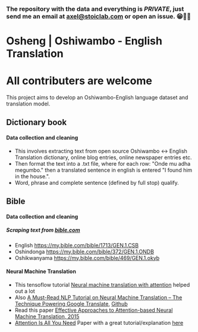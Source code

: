 ### The repository with the data and everything is *PRIVATE*, just send me an email at [axel@stoiclab.com](stoiclab.com) or open an issue. 😁🤞🏾
# Osheng | Oshiwambo - English Translation
# All contributers are welcome

This project aims to develop an Oshiwambo-English language dataset and translation model.

## Dictionary book
#### Data collection and cleaning
  - This involves extracting text from open source Oshiwambo <-> English Translation dictionary, online blog entries, online newspaper entries etc.
  - Then format the text into a .txt file, where for each row: "Onde mu adha megumbo." then a translated sentence in english is entered "I found him in the house.".
  - Word, phrase and complete sentence (defined by full stop) qualify.

## Bible
#### Data collection and cleaning

##### Scraping text from [bible.com](bible.com)
- English https://my.bible.com/bible/1713/GEN.1.CSB
- Oshindonga https://my.bible.com/bible/372/GEN.1.ONDB
- Oshikwanyama https://my.bible.com/bible/469/GEN.1.okyb

#### Neural Machine Translation
- This tensoflow tutorial [Neural machine translation with attention](https://www.tensorflow.org/text/tutorials/nmt_with_attention) helped out a lot 
- Also [A Must-Read NLP Tutorial on Neural Machine Translation – The Technique Powering Google Translate](https://www.analyticsvidhya.com/blog/2019/01/neural-machine-translation-keras/), [Github](https://github.com/prateekjoshi565/machine_translation/blob/master/german_to_english.ipynb)
- Read this paper [Effective Approaches to Attention-based Neural Machine Translation, 2015](https://arxiv.org/pdf/1508.04025v5.pdf)
- [Attention Is All You Need](https://arxiv.org/pdf/1706.03762.pdf) Paper with a great tutorial/explanation [here](https://jalammar.github.io/illustrated-transformer/)
